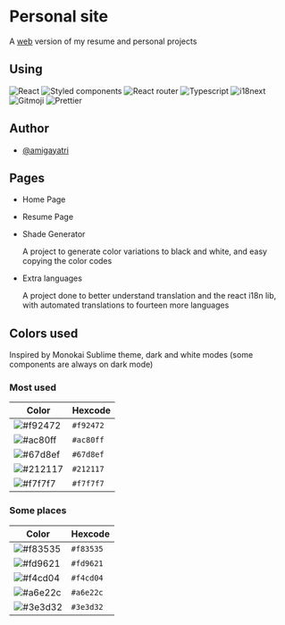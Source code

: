 # Personal site

A [web](https://amiragayatri.dev) version of my resume and personal projects

## Using

  <img
    src="https://img.shields.io/badge/React-ffffff?style=for-the-badge&logo=react&logoColor=f92472&labelColor=212117&color=f92472"
    alt="React"
  />
  <img
    src="https://img.shields.io/badge/styled_components-DB7093?style=for-the-badge&logo=styled-components&logoColor=f92472&labelColor=212117&color=f92472"
    alt="Styled components"
  />
  <img
    src="https://img.shields.io/badge/Next-CA4245?style=for-the-badge&logo=nextdotjs&logoColor=f92472&labelColor=212117&color=f92472"
    alt="React router"
  />
  <img
    src="https://img.shields.io/badge/TypeScript-007ACC?style=for-the-badge&logo=typescript&logoColor=f92472&labelColor=212117&color=f92472"
    alt="Typescript"
  />
  <img
    src="https://img.shields.io/badge/i18next-DB7093?style=for-the-badge&logo=i18next&logoColor=f92472&labelColor=212117&color=f92472"
    alt="i18next"
  />
  <img
    src="https://img.shields.io/badge/😜😍-gitmoji-FFDD67?style=for-the-badge&logoColor=212117&labelColor=212117&color=f92472"
    alt="Gitmoji"
  />
  <img
    src="https://img.shields.io/badge/prettier-1A2C34?style=for-the-badge&logo=prettier&logoColor=212117&labelColor=212117&color=f92472"
    alt="Prettier"
  />
 
## Author

- [@amigayatri](https://github.com/amigayatri/)
## Pages

- Home Page

- Resume Page

- Shade Generator
    
    A project to generate color variations to black and white, and easy copying the color codes

- Extra languages

    A project done to better understand translation and the react i18n lib, with automated translations to fourteen more languages


## Colors used

Inspired by Monokai Sublime theme, dark and white modes (some components are always on dark mode)

### Most used

| Color | Hexcode |
| --- | --- |
| ![#f92472](https://placehold.co/32x32/f92472/f92472.png)| `#f92472` |
| ![#ac80ff](https://placehold.co/32x32/ac80ff/ac80ff.png) | `#ac80ff` |
| ![#67d8ef](https://placehold.co/32x32/67d8ef/67d8ef.png) | `#67d8ef` |
| ![#212117](https://placehold.co/32x32/212117/212117.png) | `#212117` |
| ![#f7f7f7](https://placehold.co/32x32/f7f7f7/f7f7f7.png) | `#f7f7f7` |

### Some places
| Color | Hexcode |
| --- | --- |
| ![#f83535](https://placehold.co/32x32/f83535/f83535) | `#f83535` |
| ![#fd9621](https://placehold.co/32x32/fd9621/fd9621) | `#fd9621` |
| ![#f4cd04](https://placehold.co/32x32/f4cd04/f4cd04) | `#f4cd04` |
| ![#a6e22c](https://placehold.co/32x32/a6e22c/a6e22c) | `#a6e22c` |
| ![#3e3d32](https://placehold.co/32x32/3e3d32/3e3d32) | `#3e3d32` |